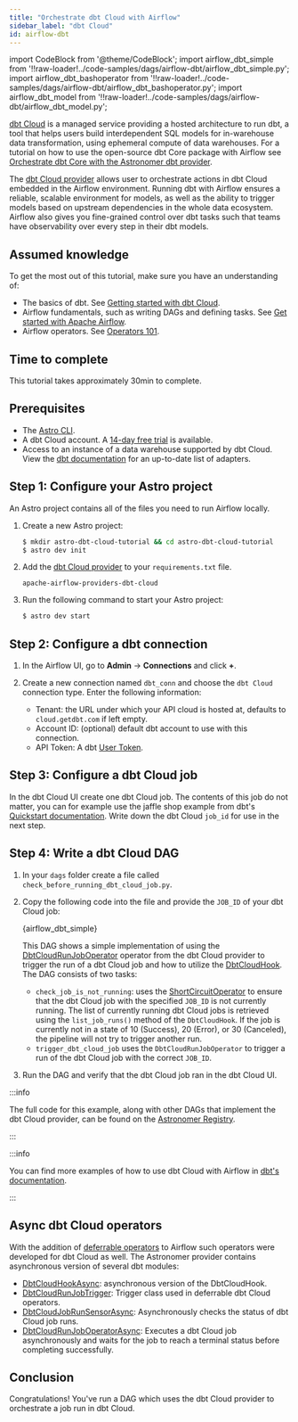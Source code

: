 ```yaml
---
title: "Orchestrate dbt Cloud with Airflow"
sidebar_label: "dbt Cloud"
id: airflow-dbt
---
```


<head>
  <meta name="description" content="Learn how to use the dbt Cloud Provider to orchestrate dbt Cloud with Airflow." />
  <meta name="og:description" content="Learn how to use the dbt Cloud Provider to orchestrate dbt Cloud with Airflow." />
</head>

import CodeBlock from '@theme/CodeBlock';
import airflow_dbt_simple from '!!raw-loader!../code-samples/dags/airflow-dbt/airflow_dbt_simple.py';
import airflow_dbt_bashoperator from '!!raw-loader!../code-samples/dags/airflow-dbt/airflow_dbt_bashoperator.py';
import airflow_dbt_model from '!!raw-loader!../code-samples/dags/airflow-dbt/airflow_dbt_model.py';

[dbt Cloud](https://getdbt.com/) is a managed service providing a hosted architecture to run dbt, a tool that helps users build interdependent SQL models for in-warehouse data transformation, using ephemeral compute of data warehouses. For a tutorial on how to use the open-source dbt Core package with Airflow see [Orchestrate dbt Core with the Astronomer dbt provider](airflow-dbt-cosmos.md).

The [dbt Cloud provider](https://registry.astronomer.io/providers/dbt-cloud) allows user to orchestrate actions in dbt Cloud embedded in the Airflow environment. Running dbt with Airflow ensures a reliable, scalable environment for models, as well as the ability to trigger models based on upstream dependencies in the whole data ecosystem. Airflow also gives you fine-grained control over dbt tasks such that teams have observability over every step in their dbt models.

## Assumed knowledge

To get the most out of this tutorial, make sure you have an understanding of:

- The basics of dbt. See [Getting started with dbt Cloud](https://docs.getdbt.com/guides/getting-started).
- Airflow fundamentals, such as writing DAGs and defining tasks. See [Get started with Apache Airflow](get-started-with-airflow.md).
- Airflow operators. See [Operators 101](what-is-an-operator.md).

## Time to complete

This tutorial takes approximately 30min to complete.

## Prerequisites

- The [Astro CLI](https://docs.astronomer.io/astro/cli).
- A dbt Cloud account. A [14-day free trial](https://www.getdbt.com/signup/) is available.
- Access to an instance of a data warehouse supported by dbt Cloud. View the [dbt documentation](https://docs.getdbt.com/docs/supported-data-platforms) for an up-to-date list of adapters.

## Step 1: Configure your Astro project

An Astro project contains all of the files you need to run Airflow locally.

1. Create a new Astro project:

    ```sh
    $ mkdir astro-dbt-cloud-tutorial && cd astro-dbt-cloud-tutorial
    $ astro dev init
    ```

2. Add the [dbt Cloud provider](https://registry.astronomer.io/providers/dbt-cloud) to your `requirements.txt` file.

    ```text
    apache-airflow-providers-dbt-cloud
    ```

3. Run the following command to start your Astro project:

    ```sh
    $ astro dev start
    ```

## Step 2: Configure a dbt connection

1. In the Airflow UI, go to **Admin** -> **Connections** and click **+**. 

2. Create a new connection named `dbt_conn` and choose the `dbt Cloud` connection type. Enter the following information:

    - Tenant: the URL under which your API cloud is hosted at, defaults to `cloud.getdbt.com` if left empty.
    - Account ID: (optional) default dbt account to use with this connection.
    - API Token: A dbt [User Token](https://docs.getdbt.com/docs/dbt-cloud-apis/user-tokens).


## Step 3: Configure a dbt Cloud job

In the dbt Cloud UI create one dbt Cloud job. The contents of this job do not matter, you can for example use the jaffle shop example from dbt's [Quickstart documentation](https://docs.getdbt.com/docs/quickstarts/overview). Write down the dbt Cloud `job_id` for use in the next step.

## Step 4: Write a dbt Cloud DAG

1. In your `dags` folder create a file called `check_before_running_dbt_cloud_job.py`.

2. Copy the following code into the file and provide the `JOB_ID` of your dbt Cloud job:

    <CodeBlock language="python">{airflow_dbt_simple}</CodeBlock>

    This DAG shows a simple implementation of using the [DbtCloudRunJobOperator](https://registry.astronomer.io/providers/dbt-cloud/modules/dbtcloudrunjoboperator) operator from the dbt Cloud provider to trigger the run of a dbt Cloud job and how to utilize the [DbtCloudHook](https://registry.astronomer.io/providers/dbt-cloud/modules/dbtcloudhook). The DAG consists of two tasks:

    - `check_job_is_not_running`: uses the [ShortCircuitOperator](https://registry.astronomer.io/providers/apache-airflow/modules/shortcircuitoperator) to ensure that the dbt Cloud job with the specified `JOB_ID` is not currently running. The list of currently running dbt Cloud jobs is retrieved using the `list_job_runs()` method of the `DbtCloudHook`. If the job is currently not in a state of 10 (Success), 20 (Error), or 30 (Canceled), the pipeline will not try to trigger another run.
    - `trigger_dbt_cloud_job` uses the `DbtCloudRunJobOperator` to trigger a run of the dbt Cloud job with the correct `JOB_ID`.

3. Run the DAG and verify that the dbt Cloud job ran in the dbt Cloud UI.

:::info

The full code for this example, along with other DAGs that implement the dbt Cloud provider, can be found on the [Astronomer Registry](https://registry.astronomer.io/dags?providers=dbt+Cloud&page=1). 

:::

:::info

You can find more examples of how to use dbt Cloud with Airflow in [dbt's documentation](https://docs.getdbt.com/guides/orchestration/airflow-and-dbt-cloud/1-airflow-and-dbt-cloud).

:::

## Async dbt Cloud operators

With the addition of [deferrable operators](deferrable-operators.md) to Airflow such operators were developed for dbt Cloud as well. 
The Astronomer provider contains asynchronous version of several dbt modules:

- [DbtCloudHookAsync](https://registry.astronomer.io/providers/astronomer-providers/modules/dbtcloudhookasync): asynchronous version of the DbtCloudHook.
- [DbtCloudRunJobTrigger](https://registry.astronomer.io/providers/astronomer-providers/modules/dbtcloudrunjobtrigger): Trigger class used in deferrable dbt Cloud operators.
- [DbtCloudJobRunSensorAsync](https://registry.astronomer.io/providers/astronomer-providers/modules/dbtcloudjobrunsensorasync): Asynchronously checks the status of dbt Cloud job runs.
- [DbtCloudRunJobOperatorAsync](https://registry.astronomer.io/providers/astronomer-providers/modules/dbtcloudrunjoboperatorasync): Executes a dbt Cloud job asynchronously and waits for the job to reach a terminal status before completing successfully.

## Conclusion

Congratulations! You've run a DAG which uses the dbt Cloud provider to orchestrate a job run in dbt Cloud.